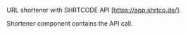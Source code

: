 URL shortener with SHRTCODE API [https://app.shrtco.de/].

Shortener component contains the API call.